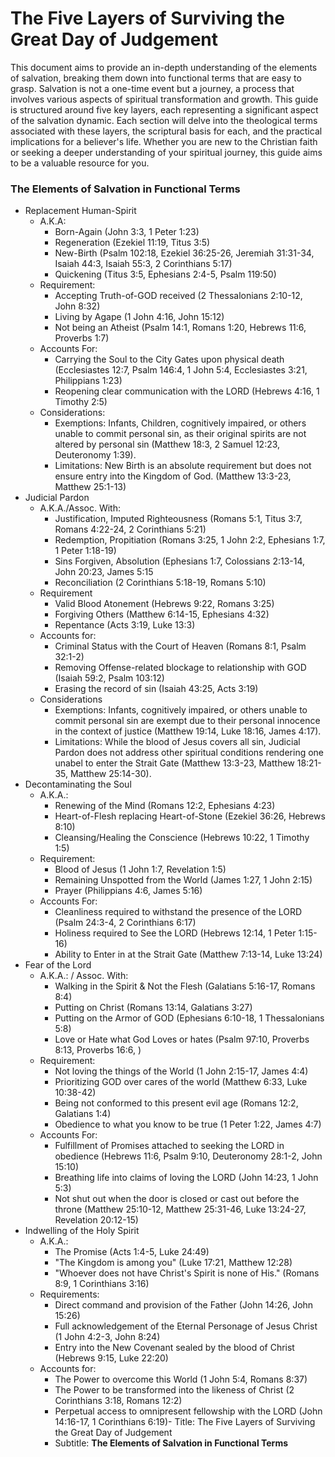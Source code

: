 The Five Layers of Surviving the Great Day of Judgement
=======================================================

This document aims to provide an in-depth understanding of the elements of salvation, breaking them down into functional terms that are easy to grasp. Salvation is not a one-time event but a journey, a process that involves various aspects of spiritual transformation and growth. This guide is structured around five key layers, each representing a significant aspect of the salvation dynamic. Each section will delve into the theological terms associated with these layers, the scriptural basis for each, and the practical implications for a believer's life. Whether you are new to the Christian faith or seeking a deeper understanding of your spiritual journey, this guide aims to be a valuable resource for you.

### The Elements of Salvation in Functional Terms

- Replacement Human-Spirit
  - A.K.A:
    - Born-Again (John 3:3, 1 Peter 1:23)
    - Regeneration (Ezekiel 11:19, Titus 3:5)
    - New-Birth (Psalm 102:18, Ezekiel 36:25-26, Jeremiah 31:31-34, Isaiah 44:3, Isaiah 55:3, 2 Corinthians 5:17)
    - Quickening (Titus 3:5, Ephesians 2:4-5, Psalm 119:50)
  - Requirement:
    - Accepting Truth-of-GOD received (2 Thessalonians 2:10-12, John 8:32)
    - Living by Agape (1 John 4:16, John 15:12)
    - Not being an Atheist (Psalm 14:1, Romans 1:20, Hebrews 11:6, Proverbs 1:7)
  - Accounts For:
    - Carrying the Soul to the City Gates upon physical death (Ecclesiastes 12:7, Psalm 146:4, 1 John 5:4, Ecclesiastes 3:21, Philippians 1:23)
    - Reopening clear communication with the LORD (Hebrews 4:16, 1 Timothy 2:5)
  - Considerations: 
    - Exemptions:  Infants, Children, cognitively impaired, or others unable to commit personal sin, as their original spirits are not altered by personal sin (Matthew 18:3, 2 Samuel 12:23, Deuteronomy 1:39).
    - Limitations: New Birth is an absolute requirement but does not ensure entry into the Kingdom of God. (Matthew 13:3-23, Matthew 25:1-13)
- Judicial Pardon
  - A.K.A./Assoc. With:
    - Justification, Imputed Righteousness (Romans 5:1, Titus 3:7, Romans 4:22-24, 2 Corinthians 5:21)
    - Redemption, Propitiation (Romans 3:25, 1 John 2:2, Ephesians 1:7, 1 Peter 1:18-19)
    - Sins Forgiven, Absolution (Ephesians 1:7, Colossians 2:13-14, John 20:23, James 5:15
    - Reconciliation (2 Corinthians 5:18-19, Romans 5:10)
  - Requirement
    - Valid Blood Atonement (Hebrews 9:22, Romans 3:25)
    - Forgiving Others (Matthew 6:14-15, Ephesians 4:32)
    - Repentance (Acts 3:19, Luke 13:3)
  - Accounts for:
    - Criminal Status with the Court of Heaven (Romans 8:1, Psalm 32:1-2)
    - Removing Offense-related blockage to relationship with GOD (Isaiah 59:2, Psalm 103:12)
    - Erasing the record of sin (Isaiah 43:25, Acts 3:19)
  - Considerations
    - Exemptions: Infants, cognitively impaired, or others unable to commit personal sin are exempt due to their personal innocence in the context of justice (Matthew 19:14, Luke 18:16, James 4:17).
    - Limitations:  While the blood of Jesus covers all sin, Judicial Pardon does not address other spiritual conditions rendering one unabel to enter the Strait Gate (Matthew 13:3-23, Matthew 18:21-35, Matthew 25:14-30).
- Decontaminating the Soul
  - A.K.A.:
    - Renewing of the Mind (Romans 12:2, Ephesians 4:23)
    - Heart-of-Flesh replacing Heart-of-Stone (Ezekiel 36:26, Hebrews 8:10)
    - Cleansing/Healing the Conscience (Hebrews 10:22, 1 Timothy 1:5)
  - Requirement:
    - Blood of Jesus (1 John 1:7, Revelation 1:5)
    - Remaining Unspotted from the World (James 1:27, 1 John 2:15)
    - Prayer (Philippians 4:6, James 5:16)
  - Accounts For:
    - Cleanliness required to withstand the presence of the LORD (Psalm 24:3-4, 2 Corinthians 6:17)
    - Holiness required to See the LORD (Hebrews 12:14, 1 Peter 1:15-16)
    - Ability to Enter in at the Strait Gate (Matthew 7:13-14, Luke 13:24)
- Fear of the Lord
  - A.K.A.: / Assoc. With:
    - Walking in the Spirit & Not the Flesh (Galatians 5:16-17, Romans 8:4)
    - Putting on Christ (Romans 13:14, Galatians 3:27)
    - Putting on the Armor of GOD (Ephesians 6:10-18, 1 Thessalonians 5:8)
    - Love or Hate what God Loves or hates (Psalm 97:10, Proverbs 8:13, Proverbs 16:6, )
  - Requirement:
    - Not loving the things of the World (1 John 2:15-17, James 4:4)
    - Prioritizing GOD over cares of the world (Matthew 6:33, Luke 10:38-42)
    - Being not conformed to this present evil age (Romans 12:2, Galatians 1:4)
    - Obedience to what you know to be true (1 Peter 1:22, James 4:7)
  - Accounts For:
    - Fulfillment of Promises attached to seeking the LORD in obedience (Hebrews 11:6, Psalm 9:10, Deuteronomy 28:1-2, John 15:10)
    - Breathing life into claims of loving the LORD (John 14:23, 1 John 5:3)
    - Not shut out when the door is closed or cast out before the throne (Matthew 25:10-12, Matthew 25:31-46, Luke 13:24-27, Revelation 20:12-15)
- Indwelling of the Holy Spirit
  - A.K.A.:
    - The Promise (Acts 1:4-5, Luke 24:49)
    - "The Kingdom is among you" (Luke 17:21, Matthew 12:28)
    - "Whoever does not have Christ's Spirit is none of His." (Romans 8:9, 1 Corinthians 3:16)
  - Requirements:
    - Direct command and provision of the Father (John 14:26, John 15:26)
    - Full acknowledgement of the Eternal Personage of Jesus Christ (1 John 4:2-3, John 8:24)
    - Entry into the New Covenant sealed by the blood of Christ (Hebrews 9:15, Luke 22:20)
  - Accounts for:
    - The Power to overcome this World (1 John 5:4, Romans 8:37)
    - The Power to be transformed into the likeness of Christ (2 Corinthians 3:18, Romans 12:2)
    - Perpetual access to omnipresent fellowship with the LORD (John 14:16-17, 1 Corinthians 6:19)- Title: The Five Layers of Surviving the Great Day of Judgement
    - Subtitle: **The Elements of Salvation in Functional Terms**
